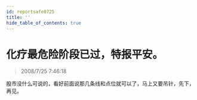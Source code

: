 ```yaml
---
id: reportsafe0725
title: ''
hide_table_of_contents: true
---
```


# 化疗最危险阶段已过，特报平安。

> 2008/7/25 7:46:18

<div style={{color: '#660000', fontWeight: '500', fontSize: '18px', textAlign: 'left', lineHeight: '180%'}}>

股市没什么可说的，看好前面说那几条线和点位就可以了，马上又要吊针，先下，再见。
</div>